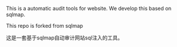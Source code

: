 This is a automatic audit tools for website.
We develop this based on sqlmap. 

This repo is forked from sqlmap

这是一套基于sqlmap自动审计网站sql注入的工具。

